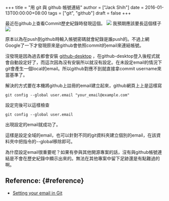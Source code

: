 +++
title = "用 git 與 github 帳號連結"
author = ["Jack Shih"]
date = 2016-01-13T00:00:00+08:00
tags = ["git", "github"]
draft = false
+++

最近在github上查看Commit歷史紀錄時發現這個。
![](/images/not-link.png)
我預期應該要長這個樣子
![](/images/link.png)

原本以為在push到github時輸入帳號密碼就會紀錄是誰push的。不過上網Google了一下才發現原來是github會依照commit的email來連結帳號。

沒發現是因為過去都會安裝 [github-desktop](https://desktop.github.com) ，在github-desktop登入後程式就會自動設定好了，而這次因為沒有安裝所以就沒有設定。在未設定email的情況下git會產生一個local的email。所以github對應不到就直接拿commit username來當基準了。

解決的方式要在本機將github上註冊的email建立起來，github網頁上上是這樣寫

```shell
git config --global user.email "your_email@example.com"
```

設定完後可以這樣檢查

```shell
git config --global user.email
```

出現設定的email就成功了。

這樣是設定全域的email，也可以針對不同的git資料夾建立個別的email，在該資料夾中把指令的--global移除即可。

為什麼設定email很重要呢？如果有參與其他開源專案的話，沒有與github帳號連結是不會在歷史紀錄中顯示出來的。無法在其他專案中留下足跡還是有點難過的啊。


## Reference: {#reference}

-   [Setting your email in Git](https://docs.github.com/en/account-and-profile/setting-up-and-managing-your-personal-account-on-github/managing-email-preferences/setting-your-commit-email-address)
